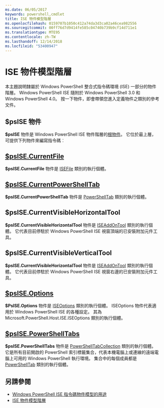 ```yaml
---
ms.date: 06/05/2017
keywords: powershell,cmdlet
title: ISE 物件模型階層
ms.openlocfilehash: 0159707b1050c412a74da3d3ca02a46cea982556
ms.sourcegitcommit: 00ff76d7d9414fe585c04740b739b9cf14d711e1
ms.translationtype: MTE95
ms.contentlocale: zh-TW
ms.lasthandoff: 12/14/2018
ms.locfileid: "53400947"
---
```

# <a name="the-ise-object-model-hierarchy"></a>ISE 物件模型階層

本主題說明隸屬於 Windows PowerShell 整合式指令碼環境 (ISE) 一部分的物件階層。
Windows PowerShell ISE 隨附於 Windows PowerShell 3.0 和 Windows PowerShell 4.0。
按一下物件，即會帶領您進入定義物件之類別的參考文件。

## <a name="psise-object"></a>$psISE 物件

**$psISE** 物件是 Windows PowerShell ISE 物件階層的[根物件](The-ObjectModelRoot-Object.md)。
它位於最上層，可提供下列物件來編寫指令碼︰

## <a name="psisecurrentfilethe-isefile-objectmd"></a>[$psISE.CurrentFile](The-ISEFile-Object.md)

**$psISE.CurrentFile** 物件是 [ISEFile](The-ISEFile-Object.md) 類別的執行個體。

## <a name="psisecurrentpowershelltabthe-powershelltab-objectmd"></a>[$psISE.CurrentPowerShellTab](The-PowerShellTab-Object.md)

**$psISE.CurrentPowerShellTab** 物件是 [PowerShellTab](The-PowerShellTab-Object.md) 類別的執行個體。

## <a name="psisecurrentvisiblehorizontaltool"></a>$psISE.CurrentVisibleHorizontalTool

**$psISE.CurrentVisibleHorizontalTool** 物件是 [ISEAddOnTool](The-ISEAddOnTool-Object.md) 類別的執行個體。
它代表目前停駐於 Windows PowerShell ISE 視窗頂端的已安裝附加元件工具。

## <a name="psisecurrentvisibleverticaltool"></a>$psISE.CurrentVisibleVerticalTool

**$psISE.CurrentVisibleHorizontalTool** 物件是 [ISEAddOnTool](The-ISEAddOnTool-Object.md) 類別的執行個體。
它代表目前停駐於 Windows PowerShell ISE 視窗右邊的已安裝附加元件工具。

## <a name="psiseoptionsthe-iseoptions-objectmd"></a>[$psISE.Options](The-ISEOptions-Object.md)

**$PsISE.Options** 物件是 [ISEOptions](The-ISEOptions-Object.md) 類別的執行個體。
ISEOptions 物件代表適用於 Windows PowerShell ISE 的各種設定。
其為 Microsoft.PowerShell.Host.ISE.ISEOptions 類別的執行個體。

## <a name="psisepowershelltabsthe-powershelltabcollection-objectmd"></a>[$psISE.PowerShellTabs](The-PowerShellTabCollection-Object.md)

**$psISE.PowerShellTabs** 物件是 [PowerShellTabCollection](The-PowerShellTabCollection-Object.md) 類別的執行個體。
它是所有目前開啟的 PowerShell 索引標籤集合，代表本機電腦上或連線的遠端電腦上可用的 Windows PowerShell 執行環境。
集合中的每個成員都是 [PowerShellTab](The-PowerShellTab-Object.md) 類別的執行個體。

## <a name="see-also"></a>另請參閱

- [Windows PowerShell ISE 指令碼物件模型的用途](Purpose-of-the-Windows-PowerShell-ISE-Scripting-Object-Model.md)
- [ISE 物件模型階層](The-ISE-Object-Model-Hierarchy.md)